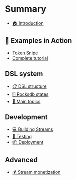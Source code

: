 # Summary

* [🏠 Introduction](README.md)

## 🚀 Examples in Action                            
* [Token Snipe](examples/token-snipe.md)
* [Complete tutorial](examples/tutorial.md)

<!-- ## 🏗️ Architecture

* [Architecture Overview](architecture/overview.md)
* [Data Flow Pipeline](architecture/data-flow.md)
* [🔄 Carbon Router](architecture/carbon-router.md)
  * [Yellowstone Integration](architecture/yellowstone.md)
  * [State Management](architecture/state-management.md)
  * [Topic Publishing](architecture/topics.md)
* [⚙️ Runtime Engine](architecture/runtime.md)
  * [WASM Execution](architecture/wasm.md)
  * [Function Lifecycle](architecture/lifecycle.md)
  * [Performance](architecture/performance.md) -->

## DSL system
* [📋 DSL structure](dsl-system/structure.md)
* [🗄️ Rocksdb states](dsl-system/rocksdb-state.md)
* [📨 Main topics](dsl-system/main-topics.md)

## Development

* [💻 Building Streams](development/README.md)
* [🧪 Testing](testing/README.md)
* [📦 Deployment](deployment/README.md)

## Advanced

* [💰 Stream monetization](monetization/README.md)